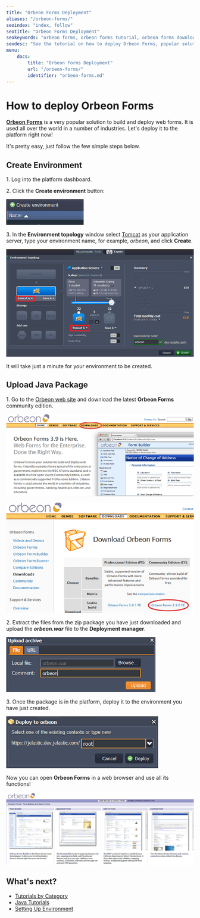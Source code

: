 ```yaml
---
title: "Orbeon Forms Deployment"
aliases: "/orbeon-forms/"
seoindex: "index, follow"
seotitle: "Orbeon Forms Deployment"
seokeywords: "orbeon forms, orbeon forms tutorial, orbeon forms download, orbeon forms example, orbeon forms war, orbeon web forms, orbeon forms performance, orbeon forms deployment, orbeon forms java, orbeon forms version, orbeon forms workflow"
seodesc: "See the tutorial on how to deploy Orbeon Forms, popular solution to build and deploy web forms. Download the last version of Orbeon Forms war and upload it to dashboard to get the best Java hosting performance!"
menu: 
    docs:
        title: "Orbeon Forms Deployment"
        url: "/orbeon-forms/"
        identifier: "orbeon-forms.md"
---
```


# How to deploy Orbeon Forms

**[Orbeon Forms](https://www.orbeon.com/)** is a very popular solution to build and deploy web forms. It is used all over the world in a number of industries. Let's deploy it to the platform right now!

It's pretty easy, just follow the few simple steps below.


## Create Environment

1\. Log into the platform dashboard.

2\. Click the **Create environment** button:

![create environment](01-create-environment.png)

3\. In the **Environment topology** window select [Tomcat](/tomcat/) as your application server, type your environment name, for example, *orbeon*, and click **Create**.

![environment wizard](02-environment-wizard.png)

It will take just a minute for your environment to be created.


## Upload Java Package

1\. Go to the [Orbeon web site](https://www.orbeon.com/) and download the latest **Orbeon Forms** community edition.

![Orbeon download](03-orbeon-download.png)

![Orbeon package](04-orbeon-package.png)

2\. Extract the files from the zip package you have just downloaded and upload the ***orbeon.war*** file to the **Deployment manager**.

![upload Orbeon](05-upload-orbeon.png)

3\. Once the package is in the platform, deploy it to the environment you have just created.

![deploy Orbeon](06-deploy-orbeon.png)

Now you can open **Orbeon Forms** in a web browser and use all its functions!

![Orbeon Forms](07-orbeon-forms.png)


## What's next?

* [Tutorials by Category](/tutorials-by-category/)
* [Java Tutorials](/java-tutorials/)
* [Setting Up Environment](/setting-up-environment/)